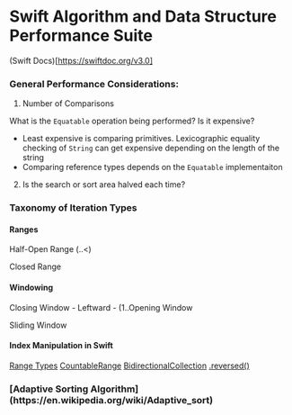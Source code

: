 <h1>Swift Algorithm and Data Structure Performance Suite</h1>

(Swift Docs)[https://swiftdoc.org/v3.0]

<h3>General Performance Considerations:</h3>

1. Number of Comparisons

What is the `Equatable` operation being performed? Is it expensive?

- Least expensive is comparing primitives. Lexicographic equality checking of `String` can get expensive depending on the length of the string
- Comparing reference types depends on the `Equatable` implementaiton

2. Is the search or sort area halved each time?

<h3>Taxonomy of Iteration Types</h3>

<h4>Ranges</h4>
Half-Open Range (..<)

Closed Range

<h4>Windowing</h4>
Closing Window
- Leftward
    - (1..<array.count).reversed()
- Rightward
    - (1..<array.count)

Opening Window

Sliding Window

<h4>Index Manipulation in Swift</h4>

[Range Types](https://medium.com/@lucianoalmeida1/exploring-range-types-in-swift-e0e7ab27ab79)
[CountableRange](https://swiftdoc.org/v3.0/type/countablerange/)
[BidirectionalCollection](https://swiftdoc.org/v3.0/protocol/bidirectionalcollection/)
[.reversed()](https://developer.apple.com/documentation/swift/array/1690025-reversed)

<h3>[Adaptive Sorting Algorithm](https://en.wikipedia.org/wiki/Adaptive_sort)</h3>
